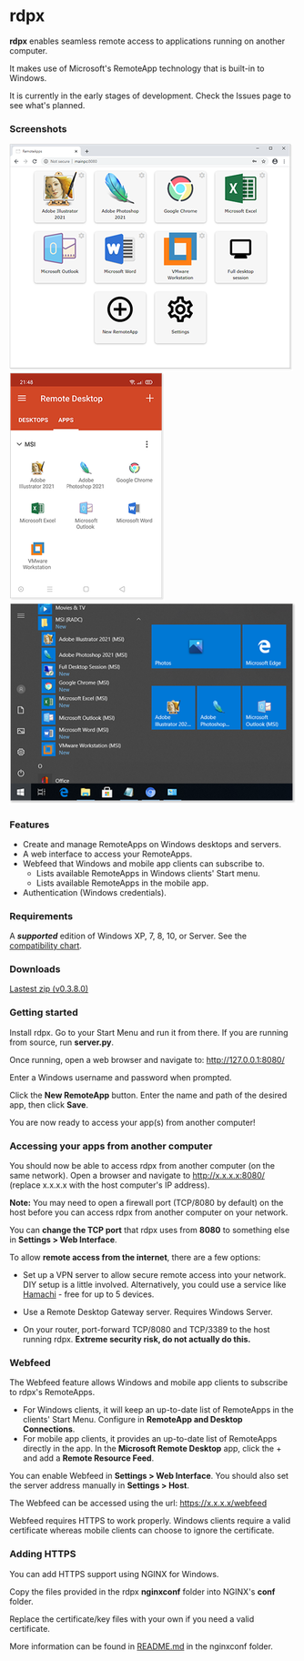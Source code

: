 # rdpx

**rdpx** enables seamless remote access to applications running on another computer.

It makes use of Microsoft's RemoteApp technology that is built-in to Windows.

It is currently in the early stages of development. Check the Issues page to see what's planned.




### Screenshots

![](docimg/rdpx-desktop.png)![](docimg/rdpx-android.png)
![](docimg/radc-win10start.png)



### Features

* Create and manage RemoteApps on Windows desktops and servers.
* A web interface to access your RemoteApps.
* Webfeed that Windows and mobile app clients can subscribe to.
  * Lists available RemoteApps in Windows clients' Start menu.
  * Lists available RemoteApps in the mobile app.
* Authentication (Windows credentials).



### Requirements

A ***supported*** edition of Windows XP, 7, 8, 10, or Server. See the [compatibility chart](https://github.com/kimmknight/remoteapptool/wiki/Windows-Compatibility).



### Downloads

[Lastest zip (v0.3.8.0) ](https://github.com/kimmknight/rdpx/releases/download/v0.3.8.0/rdpx.v0380.zip)



### Getting started

Install rdpx. Go to your Start Menu and run it from there. If you are running from source, run **server.py**.

Once running, open a web browser and navigate to: http://127.0.0.1:8080/

Enter a Windows username and password when prompted.

Click the **New RemoteApp** button. Enter the name and path of the desired app, then click **Save**.

You are now ready to access your app(s) from another computer!



### Accessing your apps from another computer

You should now be able to access rdpx from another computer (on the same network).
Open a browser and navigate to http://x.x.x.x:8080/ (replace x.x.x.x with the host computer's IP address).

**Note:** You may need to open a firewall port (TCP/8080 by default) on the host before you can access rdpx from another computer on your network.

You can **change the TCP port** that rdpx uses from **8080** to something else in **Settings > Web Interface**.

To allow **remote access from the internet**, there are a few options:

* Set up a VPN server to allow secure remote access into your network.
  DIY setup is a little involved. Alternatively, you could use a service like [Hamachi](https://www.vpn.net/) - free for up to 5 devices.

* Use a Remote Desktop Gateway server.
  Requires Windows Server.

* On your router, port-forward TCP/8080 and TCP/3389 to the host running rdpx.
  **Extreme security risk, do not actually do this.**

  

### Webfeed

The Webfeed feature allows Windows and mobile app clients to subscribe to rdpx's RemoteApps.

* For Windows clients, it will keep an up-to-date list of RemoteApps in the clients' Start Menu.
  Configure in **RemoteApp and Desktop Connections**.
* For mobile app clients, it provides an up-to-date list of RemoteApps directly in the app.
  In the **Microsoft Remote Desktop** app, click the + and add a **Remote Resource Feed**.

You can enable Webfeed in **Settings > Web Interface**. You should also set the server address manually in **Settings > Host**.

The Webfeed can be accessed using the url: https://x.x.x.x/webfeed

Webfeed requires HTTPS to work properly. Windows clients require a valid certificate whereas mobile clients can choose to ignore the certificate.



### Adding HTTPS

You can add HTTPS support using NGINX for Windows.

Copy the files provided in the rdpx **nginxconf** folder into NGINX's **conf** folder.

Replace the certificate/key files with your own if you need a valid certificate.

More information can be found in [README.md](nginxconf/README.md) in the nginxconf folder.
